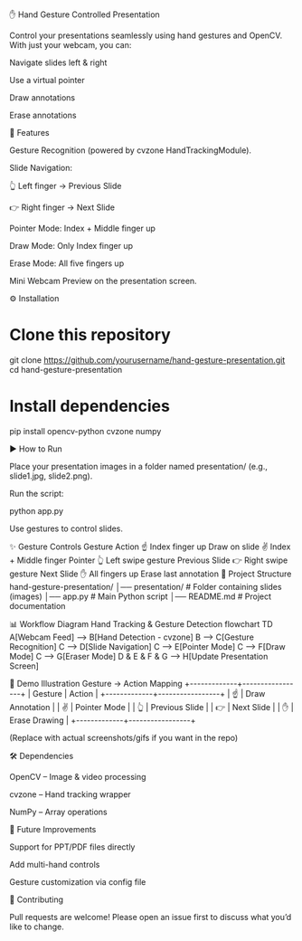 ✋ Hand Gesture Controlled Presentation

Control your presentations seamlessly using hand gestures and OpenCV.
With just your webcam, you can:

Navigate slides left & right

Use a virtual pointer

Draw annotations

Erase annotations

📌 Features

Gesture Recognition (powered by cvzone
 HandTrackingModule).

Slide Navigation:

👆 Left finger → Previous Slide

👉 Right finger → Next Slide

Pointer Mode: Index + Middle finger up

Draw Mode: Only Index finger up

Erase Mode: All five fingers up

Mini Webcam Preview on the presentation screen.

⚙️ Installation
# Clone this repository
git clone https://github.com/yourusername/hand-gesture-presentation.git
cd hand-gesture-presentation

# Install dependencies
pip install opencv-python cvzone numpy

▶️ How to Run

Place your presentation images in a folder named presentation/ (e.g., slide1.jpg, slide2.png).

Run the script:

python app.py


Use gestures to control slides.

✨ Gesture Controls
Gesture	Action
☝️ Index finger up	Draw on slide
✌️ Index + Middle finger	Pointer
👆 Left swipe gesture	Previous Slide
👉 Right swipe gesture	Next Slide
✋ All fingers up	Erase last annotation
📂 Project Structure
hand-gesture-presentation/
│── presentation/       # Folder containing slides (images)
│── app.py              # Main Python script
│── README.md           # Project documentation

📊 Workflow Diagram
Hand Tracking & Gesture Detection
flowchart TD
    A[Webcam Feed] --> B[Hand Detection - cvzone]
    B --> C[Gesture Recognition]
    C --> D[Slide Navigation]
    C --> E[Pointer Mode]
    C --> F[Draw Mode]
    C --> G[Eraser Mode]
    D & E & F & G --> H[Update Presentation Screen]

🎥 Demo Illustration
Gesture → Action Mapping
+-------------+-----------------+
|   Gesture   |      Action     |
+-------------+-----------------+
| ☝️          | Draw Annotation |
| ✌️          | Pointer Mode    |
| 👆          | Previous Slide  |
| 👉          | Next Slide      |
| ✋          | Erase Drawing   |
+-------------+-----------------+


(Replace with actual screenshots/gifs if you want in the repo)

🛠️ Dependencies

OpenCV
 – Image & video processing

cvzone
 – Hand tracking wrapper

NumPy
 – Array operations

🚀 Future Improvements

Support for PPT/PDF files directly

Add multi-hand controls

Gesture customization via config file

🙌 Contributing

Pull requests are welcome! Please open an issue first to discuss what you’d like to change.
